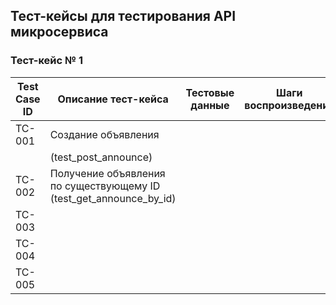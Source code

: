 ## Тест-кейсы для тестирования API микросервиса

### Тест-кейс № 1

|   Test Case ID   |   Описание тест-кейса                     |   Тестовые данные   |   Шаги воспроизведения   |   Ожидаемый результат   |   Фактический результат   |   Статус прохождения   |
|------------------|-------------------------------------------|---------------------|--------------------------|-------------------------|---------------------------|------------------------|
|      TC-001      |Создание объявления 
|                  |(test_post_announce)   |   |   |   |
|      TC-002      |Получение объявления по существующему ID (test_get_announce_by_id)   |   |   |   |
|      TC-003      |   |   |   |   |
|      TC-004      |
|      TC-005      |
